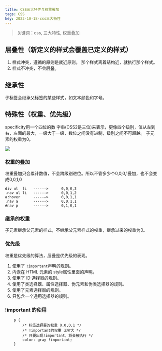 ```yaml
---
title: CSS三大特性与权重叠加
tags: CSS
key: 2022-10-18-css三大特性
---
```

> 关键词：css, 三大特性, 权重叠加

## 层叠性（新定义的样式会覆盖已定义的样式）

1. 样式冲突，遵循的原则是就近原则。 那个样式离着结构近，就执行那个样式。
2. 样式不冲突，不会层叠。

## 继承性

子标签会继承父标签的某些样式，如文本颜色和字号。

## 特殊性（权重、优先级）

specificity用一个四位的数 字串(CSS2是三位)来表示，更像四个级别，值从左到右，左面的最大，一级大于一级，数位之间没有进制，级别之间不可超越。
子元素的权重为0。

<img src="https://image.oldboard.tech/blog/364A79BF-0F14-4ED7-90A2-52062D194A9E.png">


### 权重的叠加

权重叠加只会累计数值，不会跨级别进位。所以不管多少个0,0,0,1叠加，也不会变成0,0,1,0

	div ul  li   ------>      0,0,0,3
	.nav ul li   ------>      0,0,1,2
	a:hover      -----—>      0,0,1,1
	.nav a       ------>      0,0,1,1   
	#nav p       ------>      0,1,0,1

### 继承的权重

子元素继承父元素的样式，不继承父元素样式的权重，继承过来的权重为0。

### 优先级

权重是优先级的算法，层叠是优先级的表现。

1. 使用了 `!important`声明的规则。
2. 内嵌在 HTML 元素的 style属性里面的声明。
3. 使用了 ID 选择器的规则。
4. 使用了类选择器、属性选择器、伪元素和伪类选择器的规则。
5. 使用了元素选择器的规则。
6. 只包含一个通用选择器的规则。

### !important 的使用

        p {
            /* 标签选择器的权重 0,0,0,1 */
            /* !important的权重 无穷大 */
            /* 只要出现!important，将会被执行 */
            color: gray !important;
        }